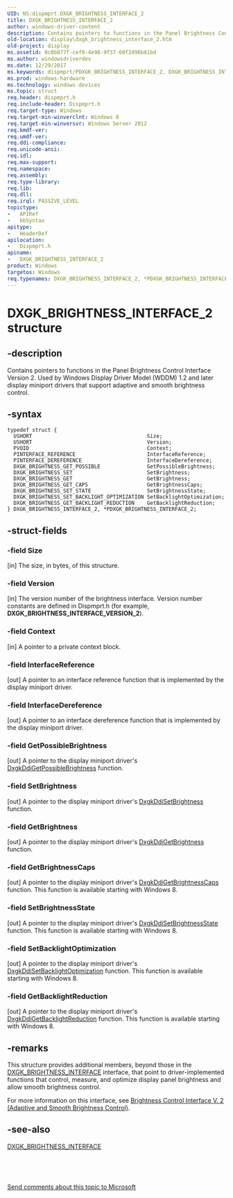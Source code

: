 ```yaml
---
UID: NS:dispmprt.DXGK_BRIGHTNESS_INTERFACE_2
title: DXGK_BRIGHTNESS_INTERFACE_2
author: windows-driver-content
description: Contains pointers to functions in the Panel Brightness Control Interface Version 2. Used by Windows Display Driver Model (WDDM) 1.2 and later display miniport drivers that support adaptive and smooth brightness control.
old-location: display\dxgk_brightness_interface_2.htm
old-project: display
ms.assetid: 0c0b877f-cef0-4e98-9f37-60f2d96b81bd
ms.author: windowsdriverdev
ms.date: 12/29/2017
ms.keywords: dispmprt/PDXGK_BRIGHTNESS_INTERFACE_2, DXGK_BRIGHTNESS_INTERFACE_2 structure [Display Devices], display.dxgk_brightness_interface_2, DXGK_BRIGHTNESS_INTERFACE_2, PDXGK_BRIGHTNESS_INTERFACE_2 structure pointer [Display Devices], dispmprt/DXGK_BRIGHTNESS_INTERFACE_2, *PDXGK_BRIGHTNESS_INTERFACE_2, PDXGK_BRIGHTNESS_INTERFACE_2
ms.prod: windows-hardware
ms.technology: windows-devices
ms.topic: struct
req.header: dispmprt.h
req.include-header: Dispmprt.h
req.target-type: Windows
req.target-min-winverclnt: Windows 8
req.target-min-winversvr: Windows Server 2012
req.kmdf-ver: 
req.umdf-ver: 
req.ddi-compliance: 
req.unicode-ansi: 
req.idl: 
req.max-support: 
req.namespace: 
req.assembly: 
req.type-library: 
req.lib: 
req.dll: 
req.irql: PASSIVE_LEVEL
topictype:
-	APIRef
-	kbSyntax
apitype:
-	HeaderDef
apilocation:
-	Dispmprt.h
apiname:
-	DXGK_BRIGHTNESS_INTERFACE_2
product: Windows
targetos: Windows
req.typenames: DXGK_BRIGHTNESS_INTERFACE_2, *PDXGK_BRIGHTNESS_INTERFACE_2
---
```


# DXGK_BRIGHTNESS_INTERFACE_2 structure


## -description


Contains pointers to functions in the Panel Brightness Control Interface Version 2. Used by Windows Display Driver Model (WDDM) 1.2 and later display miniport drivers that support adaptive and smooth brightness control.


## -syntax


````
typedef struct {
  USHORT                                     Size;
  USHORT                                     Version;
  PVOID                                      Context;
  PINTERFACE_REFERENCE                       InterfaceReference;
  PINTERFACE_DEREFERENCE                     InterfaceDereference;
  DXGK_BRIGHTNESS_GET_POSSIBLE               GetPossibleBrightness;
  DXGK_BRIGHTNESS_SET                        SetBrightness;
  DXGK_BRIGHTNESS_GET                        GetBrightness;
  DXGK_BRIGHTNESS_GET_CAPS                   GetBrightnessCaps;
  DXGK_BRIGHTNESS_SET_STATE                  SetBrightnessState;
  DXGK_BRIGHTNESS_SET_BACKLIGHT_OPTIMIZATION SetBacklightOptimization;
  DXGK_BRIGHTNESS_GET_BACKLIGHT_REDUCTION    GetBacklightReduction;
} DXGK_BRIGHTNESS_INTERFACE_2, *PDXGK_BRIGHTNESS_INTERFACE_2;
````


## -struct-fields




### -field Size

[in] The size, in bytes, of this structure.


### -field Version

[in] The version number of the brightness interface. Version number constants are defined in Dispmprt.h (for example, <b>DXGK_BRIGHTNESS_INTERFACE_VERSION_2</b>).


### -field Context

[in] A pointer to a private context block.


### -field InterfaceReference

[out] A pointer to an interface reference function that is implemented by the display miniport driver.


### -field InterfaceDereference

[out] A pointer to an interface dereference function that is implemented by the display miniport driver.


### -field GetPossibleBrightness

[out] A pointer to the display miniport driver's <a href="..\dispmprt\nc-dispmprt-dxgk_brightness_get_possible.md">DxgkDdiGetPossibleBrightness</a> function.


### -field SetBrightness

[out] A pointer to the display miniport driver's <a href="..\dispmprt\nc-dispmprt-dxgk_brightness_set.md">DxgkDdiSetBrightness</a> function.


### -field GetBrightness

[out] A pointer to the display miniport driver's <a href="..\dispmprt\nc-dispmprt-dxgk_brightness_get.md">DxgkDdiGetBrightness</a> function.


### -field GetBrightnessCaps

[out] A pointer to the display miniport driver's <a href="..\dispmprt\nc-dispmprt-dxgk_brightness_get_caps.md">DxgkDdiGetBrightnessCaps</a> function. This function is available starting with Windows 8.


### -field SetBrightnessState

[out] A pointer to the display miniport driver's  <a href="..\dispmprt\nc-dispmprt-dxgk_brightness_set_state.md">DxgkDdiSetBrightnessState</a> function. This function is available starting with Windows 8.


### -field SetBacklightOptimization

[out] A pointer to the display miniport driver's  <a href="..\dispmprt\nc-dispmprt-dxgk_brightness_set_backlight_optimization.md">DxgkDdiSetBacklightOptimization</a> function. This function is available starting with Windows 8.


### -field GetBacklightReduction

[out] A pointer to the display miniport driver's  <a href="..\dispmprt\nc-dispmprt-dxgk_brightness_get_backlight_reduction.md">DxgkDdiGetBacklightReduction</a> function. This function is available starting with Windows 8.


## -remarks


This structure provides additional members, beyond those in the <a href="..\dispmprt\ns-dispmprt-dxgk_brightness_interface.md">DXGK_BRIGHTNESS_INTERFACE</a> interface, that point to driver-implemented functions that control, measure, and optimize display panel brightness and allow smooth brightness control.

For more information on this interface, see <a href="https://msdn.microsoft.com/library/windows/hardware/jj647485">Brightness Control Interface V. 2 (Adaptive and Smooth Brightness Control)</a>.



## -see-also

<a href="..\dispmprt\ns-dispmprt-dxgk_brightness_interface.md">DXGK_BRIGHTNESS_INTERFACE</a>

 

 

<a href="mailto:wsddocfb@microsoft.com?subject=Documentation%20feedback [display\display]:%20DXGK_BRIGHTNESS_INTERFACE_2 structure%20 RELEASE:%20(12/29/2017)&amp;body=%0A%0APRIVACY STATEMENT%0A%0AWe use your feedback to improve the documentation. We don't use your email address for any other purpose, and we'll remove your email address from our system after the issue that you're reporting is fixed. While we're working to fix this issue, we might send you an email message to ask for more info. Later, we might also send you an email message to let you know that we've addressed your feedback.%0A%0AFor more info about Microsoft's privacy policy, see http://privacy.microsoft.com/en-us/default.aspx." title="Send comments about this topic to Microsoft">Send comments about this topic to Microsoft</a>

